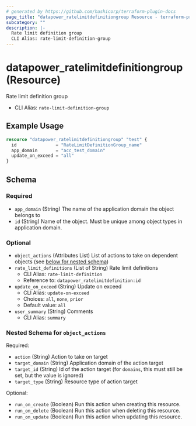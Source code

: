 ```yaml
---
# generated by https://github.com/hashicorp/terraform-plugin-docs
page_title: "datapower_ratelimitdefinitiongroup Resource - terraform-provider-datapower"
subcategory: ""
description: |-
  Rate limit definition group
  CLI Alias: rate-limit-definition-group
---
```


# datapower_ratelimitdefinitiongroup (Resource)

Rate limit definition group
  - CLI Alias: `rate-limit-definition-group`

## Example Usage

```terraform
resource "datapower_ratelimitdefinitiongroup" "test" {
  id               = "RateLimitDefinitionGroup_name"
  app_domain       = "acc_test_domain"
  update_on_exceed = "all"
}
```

<!-- schema generated by tfplugindocs -->
## Schema

### Required

- `app_domain` (String) The name of the application domain the object belongs to
- `id` (String) Name of the object. Must be unique among object types in application domain.

### Optional

- `object_actions` (Attributes List) List of actions to take on dependent objects (see [below for nested schema](#nestedatt--object_actions))
- `rate_limit_definitions` (List of String) Rate limit definitions
  - CLI Alias: `rate-limit-definition`
  - Reference to: `datapower_ratelimitdefinition:id`
- `update_on_exceed` (String) Update on exceed
  - CLI Alias: `update-on-exceed`
  - Choices: `all`, `none`, `prior`
  - Default value: `all`
- `user_summary` (String) Comments
  - CLI Alias: `summary`

<a id="nestedatt--object_actions"></a>
### Nested Schema for `object_actions`

Required:

- `action` (String) Action to take on target
- `target_domain` (String) Application domain of the action target
- `target_id` (String) Id of the action target (for `domains`, this must still be set, but the value is ignored)
- `target_type` (String) Resource type of action target

Optional:

- `run_on_create` (Boolean) Run this action when creating this resource.
- `run_on_delete` (Boolean) Run this action when deleting this resource.
- `run_on_update` (Boolean) Run this action when updating this resource.
